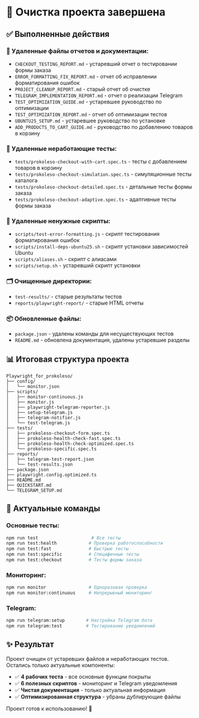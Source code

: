 # 🧹 Очистка проекта завершена

## ✅ Выполненные действия

### 📄 Удаленные файлы отчетов и документации:
- `CHECKOUT_TESTING_REPORT.md` - устаревший отчет о тестировании формы заказа
- `ERROR_FORMATTING_FIX_REPORT.md` - отчет об исправлении форматирования ошибок
- `PROJECT_CLEANUP_REPORT.md` - старый отчет об очистке
- `TELEGRAM_IMPLEMENTATION_REPORT.md` - отчет о реализации Telegram
- `TEST_OPTIMIZATION_GUIDE.md` - устаревшее руководство по оптимизации
- `TEST_OPTIMIZATION_REPORT.md` - отчет об оптимизации тестов
- `UBUNTU25_SETUP.md` - устаревшее руководство по установке
- `ADD_PRODUCTS_TO_CART_GUIDE.md` - руководство по добавлению товаров в корзину

### 🧪 Удаленные неработающие тесты:
- `tests/prokoleso-checkout-with-cart.spec.ts` - тесты с добавлением товаров в корзину
- `tests/prokoleso-checkout-simulation.spec.ts` - симуляционные тесты каталога
- `tests/prokoleso-checkout-detailed.spec.ts` - детальные тесты формы заказа
- `tests/prokoleso-checkout-adaptive.spec.ts` - адаптивные тесты формы заказа

### 🔧 Удаленные ненужные скрипты:
- `scripts/test-error-formatting.js` - скрипт тестирования форматирования ошибок
- `scripts/install-deps-ubuntu25.sh` - скрипт установки зависимостей Ubuntu
- `scripts/aliases.sh` - скрипт с алиасами
- `scripts/setup.sh` - устаревший скрипт установки

### 🗂️ Очищенные директории:
- `test-results/` - старые результаты тестов
- `reports/playwright-report/` - старые HTML отчеты

### 📦 Обновленные файлы:
- `package.json` - удалены команды для несуществующих тестов
- `README.md` - обновлена документация, удалены устаревшие разделы

## 📊 Итоговая структура проекта

```
Playwright_for_prokoleso/
├── config/
│   └── monitor.json
├── scripts/
│   ├── monitor-continuous.js
│   ├── monitor.js
│   ├── playwright-telegram-reporter.js
│   ├── setup-telegram.js
│   ├── telegram-notifier.js
│   └── test-telegram.js
├── tests/
│   ├── prokoleso-checkout-form.spec.ts
│   ├── prokoleso-health-check-fast.spec.ts
│   ├── prokoleso-health-check-optimized.spec.ts
│   └── prokoleso-specific.spec.ts
├── reports/
│   ├── telegram-test-report.json
│   └── test-results.json
├── package.json
├── playwright.config.optimized.ts
├── README.md
├── QUICKSTART.md
└── TELEGRAM_SETUP.md
```

## 🎯 Актуальные команды

### Основные тесты:
```bash
npm run test                    # Все тесты
npm run test:health            # Проверка работоспособности
npm run test:fast              # Быстрые тесты
npm run test:specific          # Специфичные тесты
npm run test:checkout          # Тесты формы заказа
```

### Мониторинг:
```bash
npm run monitor                # Одноразовая проверка
npm run monitor:continuous     # Непрерывный мониторинг
```

### Telegram:
```bash
npm run telegram:setup        # Настройка Telegram бота
npm run telegram:test         # Тестирование уведомлений
```

## ✨ Результат

Проект очищен от устаревших файлов и неработающих тестов. Остались только актуальные компоненты:

- ✅ **4 рабочих теста** - все основные функции покрыты
- ✅ **6 полезных скриптов** - мониторинг и Telegram уведомления
- ✅ **Чистая документация** - только актуальная информация
- ✅ **Оптимизированная структура** - убраны дублирующие файлы

Проект готов к использованию! 🚀
